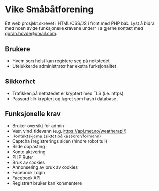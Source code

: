 # Vike Småbåtforening
Ett web prosjekt skrevet i HTML/CSS/JS i front med PHP bak.
Lyst å bidra med noen av de funksjonelle kravene under? Ta gjerne kontakt med goran.hovde@gmail.com.

## Brukere
- Hvem som helst kan registere seg på nettstedet
- Utelukkende administrator har ekstra funksjonalitet

## Sikkerhet
- Trafikken på nettstedet er kryptert med TLS (i.e. https)
- Passord blir kryptert og lagret som hash i database

## Funksjonelle krav
- Bruker oversikt for admin
- Vær, vind, tidevann (e.g. https://api.met.no/weatherapi/)
- Kontaktskjema (siktet på kasserer/formann)
- Captcha i registrerings siden (hindre robot tull)
- Bilde opplasting
- Konto aktivering
- PHP Ruter
- Bruk av cookies
- Annonsering av bruk av cookies
- Facebook Login
- Facebook API
- Registrert bruker kan kommentere
